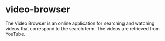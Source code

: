 # video-browser
The Video Browser is an online application for searching and watching videos that correspond to the search term. The videos are retrieved from YouTube.
